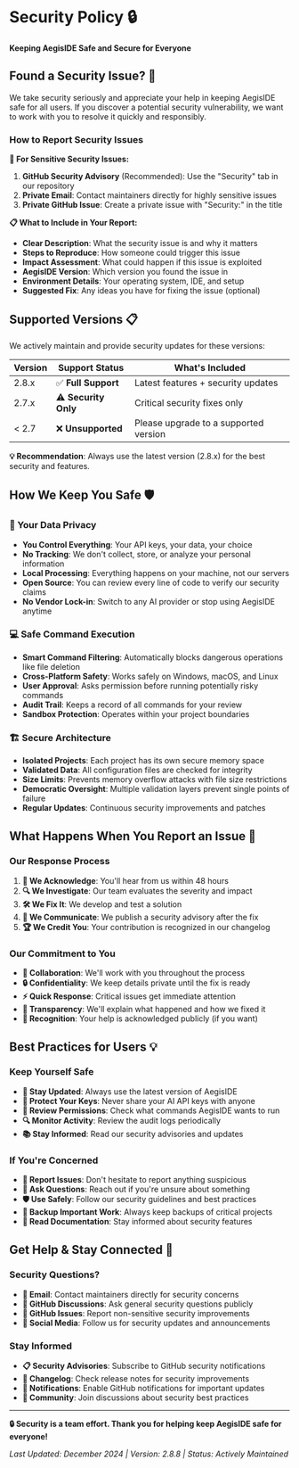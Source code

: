 # Security Policy 🔒

**Keeping AegisIDE Safe and Secure for Everyone**

## Found a Security Issue? 🚨

We take security seriously and appreciate your help in keeping AegisIDE safe for all users. If you discover a potential security vulnerability, we want to work with you to resolve it quickly and responsibly.

### **How to Report Security Issues**

**🔐 For Sensitive Security Issues:**
1. **GitHub Security Advisory** (Recommended): Use the "Security" tab in our repository
2. **Private Email**: Contact maintainers directly for highly sensitive issues
3. **Private GitHub Issue**: Create a private issue with "Security:" in the title

**📋 What to Include in Your Report:**
- **Clear Description**: What the security issue is and why it matters
- **Steps to Reproduce**: How someone could trigger this issue
- **Impact Assessment**: What could happen if this issue is exploited
- **AegisIDE Version**: Which version you found the issue in
- **Environment Details**: Your operating system, IDE, and setup
- **Suggested Fix**: Any ideas you have for fixing the issue (optional)

## Supported Versions 📋

We actively maintain and provide security updates for these versions:

| Version | Support Status | What's Included |
|---------|---------------|-----------------|
| 2.8.x   | ✅ **Full Support** | Latest features + security updates |
| 2.7.x   | ⚠️ **Security Only** | Critical security fixes only |
| < 2.7   | ❌ **Unsupported** | Please upgrade to a supported version |

**💡 Recommendation**: Always use the latest version (2.8.x) for the best security and features.

## How We Keep You Safe 🛡️

### **🔐 Your Data Privacy**
- **You Control Everything**: Your API keys, your data, your choice
- **No Tracking**: We don't collect, store, or analyze your personal information
- **Local Processing**: Everything happens on your machine, not our servers
- **Open Source**: You can review every line of code to verify our security claims
- **No Vendor Lock-in**: Switch to any AI provider or stop using AegisIDE anytime

### **💻 Safe Command Execution**
- **Smart Command Filtering**: Automatically blocks dangerous operations like file deletion
- **Cross-Platform Safety**: Works safely on Windows, macOS, and Linux
- **User Approval**: Asks permission before running potentially risky commands
- **Audit Trail**: Keeps a record of all commands for your review
- **Sandbox Protection**: Operates within your project boundaries

### **🏗️ Secure Architecture**
- **Isolated Projects**: Each project has its own secure memory space
- **Validated Data**: All configuration files are checked for integrity
- **Size Limits**: Prevents memory overflow attacks with file size restrictions
- **Democratic Oversight**: Multiple validation layers prevent single points of failure
- **Regular Updates**: Continuous security improvements and patches

## What Happens When You Report an Issue 📝

### **Our Response Process**
1. **📨 We Acknowledge**: You'll hear from us within 48 hours
2. **🔍 We Investigate**: Our team evaluates the severity and impact
3. **🛠️ We Fix It**: We develop and test a solution
4. **📢 We Communicate**: We publish a security advisory after the fix
5. **🏆 We Credit You**: Your contribution is recognized in our changelog

### **Our Commitment to You**
- **🤝 Collaboration**: We'll work with you throughout the process
- **🔒 Confidentiality**: We keep details private until the fix is ready
- **⚡ Quick Response**: Critical issues get immediate attention
- **🎯 Transparency**: We'll explain what happened and how we fixed it
- **🙏 Recognition**: Your help is acknowledged publicly (if you want)

## Best Practices for Users 💡

### **Keep Yourself Safe**
- **📱 Stay Updated**: Always use the latest version of AegisIDE
- **🔑 Protect Your Keys**: Never share your AI API keys with anyone
- **👀 Review Permissions**: Check what commands AegisIDE wants to run
- **🔍 Monitor Activity**: Review the audit logs periodically
- **📚 Stay Informed**: Read our security advisories and updates

### **If You're Concerned**
- **🚨 Report Issues**: Don't hesitate to report anything suspicious
- **💬 Ask Questions**: Reach out if you're unsure about something
- **🛡️ Use Safely**: Follow our security guidelines and best practices
- **🔄 Backup Important Work**: Always keep backups of critical projects
- **📖 Read Documentation**: Stay informed about security features

## Get Help & Stay Connected 🤝

### **Security Questions?**
- **📧 Email**: Contact maintainers directly for security concerns
- **💬 GitHub Discussions**: Ask general security questions publicly
- **🐛 GitHub Issues**: Report non-sensitive security improvements
- **📱 Social Media**: Follow us for security updates and announcements

### **Stay Informed**
- **📋 Security Advisories**: Subscribe to GitHub security notifications
- **📝 Changelog**: Check release notes for security improvements
- **🔔 Notifications**: Enable GitHub notifications for important updates
- **👥 Community**: Join discussions about security best practices

---

**🔒 Security is a team effort. Thank you for helping keep AegisIDE safe for everyone!**

*Last Updated: December 2024 | Version: 2.8.8 | Status: Actively Maintained*

